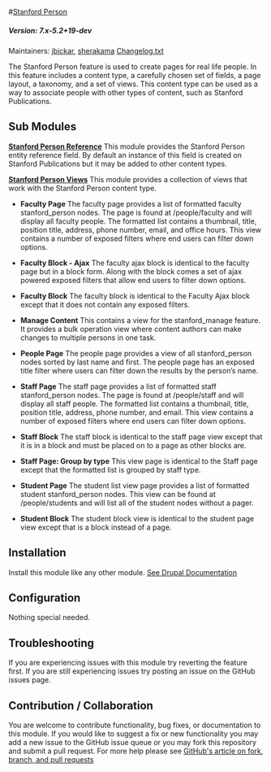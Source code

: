 #[Stanford Person](https://github.com/SU-SWS/stanford_person)
##### Version: 7.x-5.2+19-dev 

Maintainers: [jbickar](https://github.com/jbickar), [sherakama](https://github.com/sherakama)
[Changelog.txt](CHANGELOG.txt)

The Stanford Person feature is used to create pages for real life people. In this feature includes a content type, a carefully chosen set of fields, a page layout, a taxonomy, and a set of views. This content type can be used as a way to associate people with other types of content, such as Stanford Publications.


Sub Modules
---

**[Stanford Person Reference]()**
This module provides the Stanford Person entity reference field. By default an instance of this field is created on Stanford Publications but it may be added to other content types.

**[Stanford Person Views]()**
This module provides a collection of views that work with the Stanford Person content type.

* **Faculty Page**
The faculty page provides a list of formatted faculty stanford_person nodes. The page is found at /people/faculty and will display all faculty people. The formatted list contains a thumbnail, title, position title, address, phone number, email, and office hours. This view contains a number of exposed filters where end users can filter down options.

* **Faculty Block - Ajax**
The faculty ajax block is identical to the faculty page but in a block form. Along with the block comes a set of ajax powered exposed filters that allow end users to filter down options.

* **Faculty Block**
The faculty block is identical to the Faculty Ajax block except that it does not contain any exposed filters.

* **Manage Content**
This contains a view for the stanford_manage feature. It provides a bulk operation view where content authors can make changes to multiple persons in one task.

* **People Page**
The people page provides a view of all stanford_person nodes sorted by last name and first. The people page has an exposed title filter where users can filter down the results by the person’s name.

* **Staff Page**
The staff page provides a list of formatted staff stanford_person nodes. The page is found at /people/staff and will display all staff people. The formatted list contains a thumbnail, title, position title, address, phone number, and email. This view contains a number of exposed filters where end users can filter down options.

* **Staff Block**
The staff block is identical to the staff page view except that it is in a block and must be placed on to a page as other blocks are.

* **Staff Page: Group by type**
This view page is identical to the Staff page except that the formatted list is grouped by staff type.

* **Student Page**
The student list view page provides a list of formatted student stanford_person nodes. This view can be found at /people/students and will list all of the student nodes without a pager.

* **Student Block**
The student block view is identical to the student page view except that is a block instead of a page.

Installation
---

Install this module like any other module. [See Drupal Documentation](https://drupal.org/documentation/install/modules-themes/modules-7)

Configuration
---

Nothing special needed.

Troubleshooting
---

If you are experiencing issues with this module try reverting the feature first. If you are still experiencing issues try posting an issue on the GitHub issues page.

Contribution / Collaboration
---

You are welcome to contribute functionality, bug fixes, or documentation to this module. If you would like to suggest a fix or new functionality you may add a new issue to the GitHub issue queue or you may fork this repository and submit a pull request. For more help please see [GitHub's article on fork, branch, and pull requests](https://help.github.com/articles/using-pull-requests)
